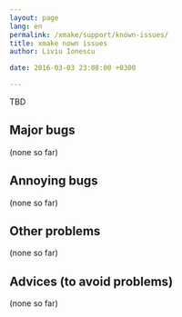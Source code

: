 ```yaml
---
layout: page
lang: en
permalink: /xmake/support/known-issues/
title: xmake nown issues
author: Liviu Ionescu

date: 2016-03-03 23:08:00 +0300

---
```


TBD

## Major bugs

(none so far)

## Annoying bugs

(none so far)

## Other problems

(none so far)

## Advices (to avoid problems)

(none so far)
